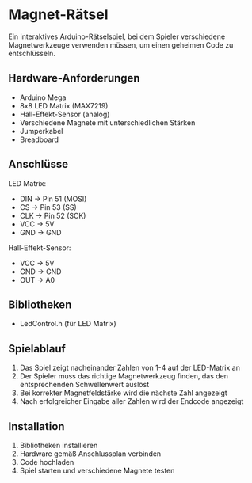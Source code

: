 # Magnet-Rätsel

Ein interaktives Arduino-Rätselspiel, bei dem Spieler verschiedene Magnetwerkzeuge verwenden müssen, um einen geheimen Code zu entschlüsseln.

## Hardware-Anforderungen

- Arduino Mega
- 8x8 LED Matrix (MAX7219)
- Hall-Effekt-Sensor (analog)
- Verschiedene Magnete mit unterschiedlichen Stärken
- Jumperkabel
- Breadboard

## Anschlüsse

LED Matrix:
- DIN -> Pin 51 (MOSI)
- CS  -> Pin 53 (SS)
- CLK -> Pin 52 (SCK)
- VCC -> 5V
- GND -> GND

Hall-Effekt-Sensor:
- VCC -> 5V
- GND -> GND
- OUT -> A0

## Bibliotheken

- LedControl.h (für LED Matrix)

## Spielablauf

1. Das Spiel zeigt nacheinander Zahlen von 1-4 auf der LED-Matrix an
2. Der Spieler muss das richtige Magnetwerkzeug finden, das den entsprechenden Schwellenwert auslöst
3. Bei korrekter Magnetfeldstärke wird die nächste Zahl angezeigt
4. Nach erfolgreicher Eingabe aller Zahlen wird der Endcode angezeigt

## Installation

1. Bibliotheken installieren
2. Hardware gemäß Anschlussplan verbinden
3. Code hochladen
4. Spiel starten und verschiedene Magnete testen
